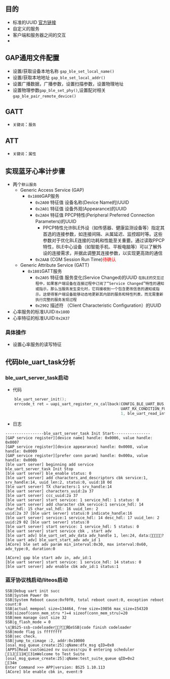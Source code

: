 ## 目的
- 标准的UUID  [官方链接](https://www.bluetooth.com/wp-content/uploads/Files/Specification/HTML/Assigned_Numbers/out/en/Assigned_Numbers.pdf?v=1723363990696)
- 自定义的服务
- 客户端和服务器之间的交互
- 



## GAP通用文件配置
    
- 设置/获取设备本地名称 `gap_ble_set_local_name()`
- 设置/获取本地地址 `gap_ble_set_local_addr()`
- 设置广播数据，广播参数，设置扫描参数，设置物理地址
- 设置物理参数`gap_ble_set_phy()`,设置配对相关`gap_ble_pair_remote_device()`

## GATT
- `关键词`：`服务`

## ATT
- `关键词`：`属性`


## 实现蓝牙心率计步骤

- 两个`默认服务`
    - Generic Access Service (GAP)
        - `0x1800`GAP服务
            - `0x2A00` 特征值  设备名称(Device Name的)UUID
            - `0x2A01` 特征值  设备外观(Appearance)的UUID
            - `0x2A04` 特征值  PPCP特性(Peripheral Preferred Connection Parameters)的UUID
                - PPCP特性允许BLE外设（如传感器、健康监测设备等）指定其首选的连接参数，如连接间隔、从属延迟、监控超时等。这些参数对于优化BLE连接的功耗和性能至关重要。通过读取PPCP特性，BLE中心设备（如智能手机、平板电脑等）可以了解外设的连接需求，并据此调整其连接参数，以实现更高效的通信
            - `0x2AAB` (CGM Session Run Time)<span style="color: red;">待确认</span>
    - Generic Attribute Service (GATT)
        - `0x1801`GATT服务
            - `0x2A05` 特征值  服务变化(Service Changed)的UUID
            ```在BLE的交互过程中，如果客户端设备在连接过程中订阅了“Service Changed”特性的通知或指示，那么当服务发生变化时，它将接收到一个包含更改信息的通知或指示。这使得客户端设备能够动态地更新其内部的服务和特性列表，而无需重新执行完整的服务发现过程```
            - `0x2902` 描述符 （Client Characteristic Configuration）的UUID
- 心率服务的标准UUID:`0x180D`
- 心率特征的标准UUID:`0x2A37`

### 具体操作
- 设置心率服务的读写特征


## 代码ble_uart_task分析

### ble_uart_server_task启动
- 代码
```C
    ble_uart_server_init();
    errcode_t ret = uapi_uart_register_rx_callback(CONFIG_BLE_UART_BUS,
                                                   UART_RX_CONDITION_FULL_OR_SUFFICIENT_DATA_OR_IDLE,
                                                   1, ble_uart_read_int_handler);
```
- 日志
```
-----------------ble_uart_server_task Init Start----------------
[GAP service register][device name] handle: 0x0006, value handle: 0x0007
[GAP service register][device appearance] handle: 0x0008, value handle: 0x0009
[GAP service register][prefer conn param] handle: 0x000a, value handle: 0x000b
[ble uart server] beginning add service
ble_uart_server_task Init Stop
[ble uart server] ble_enable status: 0
[ble uart server] add characters_and_descriptors cbk service:1, srv_handle:14, uuid_len:2, status:0, uuid:18 0d 
[ble uart server] TX characters:1 srv_handle:14 
[ble uart server] characters_uuid:2a 37
[ble uart server] ccc_uuid:2a 37
[ble uart server] start service: 1 service_hdl: 1 status: 0
[ble uart server] add character cbk service:1 service_hdl: 14 char_hdl: 15 char_val_hdl: 16 uuid_len: 2 
uuid:2a 37 [ble uart server] status:0 indicate_handle:16
[ble uart server] service:1 service_hdl: 14 desc_hdl: 17 uuid_len: 2 
uuid:29 02 [ble uart server] status:0
[ble uart server] start service: 1 service_hdl: 5 status: 0
[ble uart server] start service cbk , start adv
[ble uart adv] ble_uart_set_adv_data adv_handle 1, len:24, data:?
[ble uart adv] ble_uart_start_adv adv_id 1
[ACore] ble set adv param min_interval:0x30, max interval:0x60, adv_type:0, duration:0

[ACore] gap ble start adv in, adv_id:1
[ble uart server] start service: 1 service_hdl: 14 status: 0
[ble uart server] adv enable cbk adv_id:1 status:1
```



### 蓝牙协议栈启动/liteos启动
```
SSB|Debug uart init succ
SSB|System Power On
SSB|System Reboot cause:0xf0f0, total reboot count:0, exception reboot count:0
SSB|actual mempool size=134464, free size=19856 max_size=154320
SSB|sizeof(conn_mem_stru *)=4 sizeof(conn_mem_stru)=20
SSB|mem manage cost size 32
SSB|g_flash_mode = 0
\sBS25-ssb-codeloader?賊eSSB|code finish codeloader
SSB|mode flag is ffffffff
SSB|sec check.
SSB|jump_to_cimage :2, addr:0x10000
[osal_msg_queue_create:25]:qName:dfx_msg qID=0x0 
[APPS]Read customized nv success!cpu 0 entering scheduler
[1J[11H[31mWelcome to Test Suite
[osal_msg_queue_create:25]:qName:test_suite_queue qID=0x2 
[34m
Enter Command >>> APP|version: BS25 1.10.113
[ACore] ble enable cbk in, event:9
```
